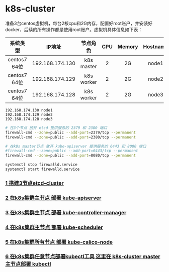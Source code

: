 # k8s-cluster

准备3台centos虚拟机，每台2核cpu和2G内存，配置好root账户，并安装好docker，后续的所有操作都是使用root账户。虚拟机具体信息如下表：

| 系统类型 | IP地址 | 节点角色 | CPU | Memory | Hostname |
| :------: | :--------: | :-------: | :-----: | :---------: | :-----: |
| centos7 64位 | 192.168.174.130 | k8s master |   2    | 2G | node1 |
| centos7 64位 | 192.168.174.129 | k8s worker |   2    | 2G | node2 |
| centos7 64位 | 192.168.174.128 | k8s worker |   2    | 2G | node3 |

```/etc/hosts
192.168.174.130 node1
192.168.174.129 node2
192.168.174.128 node3
```

```bash
# 在3个节点 放开 etcd 提供服务的 2379 和 2380 端口
firewall-cmd --zone=public --add-port=2379/tcp --permanent
firewall-cmd --zone=public --add-port=2380/tcp --permanent

# 在k8s master节点 放开 kube-apiserver 提供服务的 6443 和 8080 端口
#firewall-cmd --zone=public --add-port=6443/tcp --permanent
firewall-cmd --zone=public --add-port=8080/tcp --permanent

systemctl stop firewalld.service
systemctl start firewalld.service
```

### [1 搭建3节点etcd-cluster][1]
### [2 在k8s集群主节点 部署 kube-apiserver][2]
### [3 在k8s集群主节点 部署 kube-controller-manager][3]
### [4 在k8s集群主节点 部署 kube-scheduler][4]
### [5 在k8s集群所有节点 部署 kube-calico-node][5]
### [6 在k8s集群任意节点部署kubectl工具 这里在 k8s-cluster master 主节点部署 kubectl][6]




[1]: https://github.com/solozyx/k8s-cluster/tree/master/docs/etcd-cluster.md
[2]: https://github.com/solozyx/k8s-cluster/tree/master/docs/kube-apiserver.md
[3]: https://github.com/solozyx/k8s-cluster/tree/master/docs/kube-controller-manager.md
[4]: https://github.com/solozyx/k8s-cluster/tree/master/docs/kube-scheduler.md
[5]: https://github.com/solozyx/k8s-cluster/tree/master/docs/kube-calico-node.md
[6]: https://github.com/solozyx/k8s-cluster/tree/master/docs/kubectl.md
